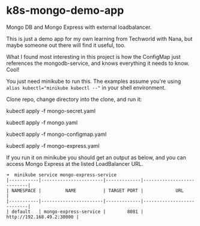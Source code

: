 # k8s-mongo-demo-app
Mongo DB and Mongo Express with external loadbalancer. 

This is just a demo app for my own learning from Techworld with Nana, but maybe someone out there will find it useful, too. 

What I found most interesting in this project is how the ConfigMap just references the mongodb-service, and knows everything it needs to know. Cool!

You just need minikube to run this. The examples assume you're using `alias kubectl="minikube kubectl --"` in your shell environment.

Clone repo, change directory into the clone, and run it:

<!---apply secrets--->
kubectl apply -f mongo-secret.yaml

<!---apply mongo-db as internal pod---> 
kubectl apply -f mongo.yaml

<!---apply configmap so mongo express (external) can talk to mongo-db (internal)--->
kubectl apply -f mongo-configmap.yaml

<!---apply mongo express with external loadbalancer--->
kubectl apply -f mongo-express.yaml

If you run it on minikube you should get an output as below, and you can access Mongo Express at the listed LoadBalancer URL. 

```
➜  minikube service mongo-express-service
|-----------|-----------------------|-------------|---------------------------|
| NAMESPACE |         NAME          | TARGET PORT |            URL            |
|-----------|-----------------------|-------------|---------------------------|
| default   | mongo-express-service |        8081 | http://192.168.49.2:30000 |
```
